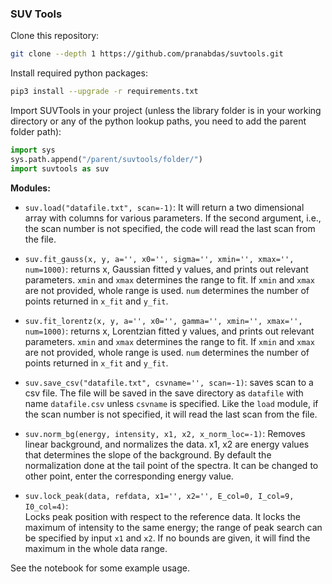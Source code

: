 ### SUV Tools 

Clone this repository: 
```sh
git clone --depth 1 https://github.com/pranabdas/suvtools.git
```

Install required python packages:
```sh
pip3 install --upgrade -r requirements.txt
```

Import SUVTools in your project (unless the library folder is in your working
directory or any of the python lookup paths, you need to add the parent folder 
path):
```py
import sys
sys.path.append("/parent/suvtools/folder/")
import suvtools as suv
```

**Modules:**
- `suv.load("datafile.txt", scan=-1)`: It will return a two dimensional array with 
columns for various parameters. If the second argument, i.e., the scan number 
is not specified, the code will read the last scan from the file. 

- `suv.fit_gauss(x, y, a='', x0='', sigma='', xmin='', xmax='', num=1000)`: 
returns x, Gaussian fitted y values, and prints out relevant parameters. `xmin` and `xmax` determines the range to fit. If `xmin` and `xmax` are not provided, whole range is used. `num` determines the number of points returned in `x_fit` and `y_fit`. 

- `suv.fit_lorentz(x, y, a='', x0='', gamma='', xmin='', xmax='', num=1000)`: 
returns x, Lorentzian fitted y values, and prints out relevant parameters. `xmin` and `xmax` determines the range to fit. If `xmin` and `xmax` are not provided, whole range is used. `num` determines the number of points returned in `x_fit` and `y_fit`. 

- `suv.save_csv("datafile.txt", csvname='', scan=-1)`: saves scan to a csv file. The file will be saved in the save directory as `datafile` with name `datafile.csv` unless  `csvname` is specified. Like the `load` module, if the scan number is not specified, it will read the last scan from the file. 

- `suv.norm_bg(energy, intensity, x1, x2, x_norm_loc=-1)`:
Removes linear background, and normalizes the data. x1, x2 are energy values
that determines the slope of the background. By default the normalization done
at the tail point of the spectra. It can be changed to other point, enter the
corresponding energy value. 

- `suv.lock_peak(data, refdata, x1='', x2='', E_col=0, I_col=9, I0_col=4)`:  
Locks peak position with respect to the reference data. It locks the maximum of
intensity to the same energy; the range of peak search can be specified by input
`x1` and `x2`. If no bounds are given, it will find the maximum in the whole 
data range. 

See the notebook for some example usage. 
